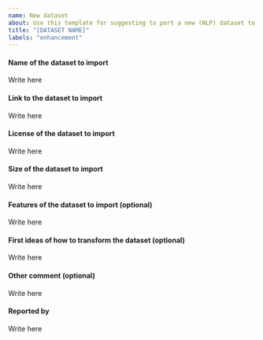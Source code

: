```yaml
---
name: New dataset
about: Use this template for suggesting to port a new (NLP) dataset to deepa2.
title: "[DATASET NAME]"
labels: "enhancement"
---
```


<!-- 
This is a comment and will be hidden :)
Thanks for helping us to improve deepa2!
-->


#### Name of the dataset to import 
Write here


#### Link to the dataset to import 
Write here


#### License of the dataset to import 
Write here


#### Size of the dataset to import 
Write here


#### Features of the dataset to import (optional)
Write here


#### First ideas of how to transform the dataset (optional)
Write here


#### Other comment (optional)
Write here


#### Reported by
Write here

